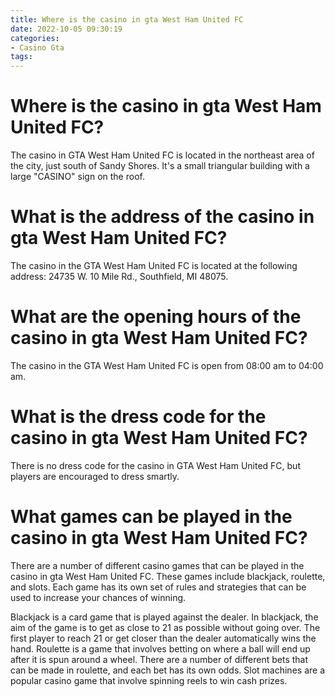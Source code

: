 ```yaml
---
title: Where is the casino in gta West Ham United FC
date: 2022-10-05 09:30:19
categories:
- Casino Gta
tags:
---
```



#  Where is the casino in gta West Ham United FC?

The casino in GTA West Ham United FC is located in the northeast area of the city, just south of Sandy Shores. It's a small triangular building with a large "CASINO" sign on the roof.

#  What is the address of the casino in gta West Ham United FC?

The casino in the GTA West Ham United FC is located at the following address: 24735 W. 10 Mile Rd., Southfield, MI 48075.

#  What are the opening hours of the casino in gta West Ham United FC?

The casino in the GTA West Ham United FC is open from 08:00 am to 04:00 am.

#  What is the dress code for the casino in gta West Ham United FC?

There is no dress code for the casino in GTA West Ham United FC, but players are encouraged to dress smartly.

#  What games can be played in the casino in gta West Ham United FC?

There are a number of different casino games that can be played in the casino in gta West Ham United FC. These games include blackjack, roulette, and slots. Each game has its own set of rules and strategies that can be used to increase your chances of winning.

Blackjack is a card game that is played against the dealer. In blackjack, the aim of the game is to get as close to 21 as possible without going over. The first player to reach 21 or get closer than the dealer automatically wins the hand. Roulette is a game that involves betting on where a ball will end up after it is spun around a wheel. There are a number of different bets that can be made in roulette, and each bet has its own odds. Slot machines are a popular casino game that involve spinning reels to win cash prizes.